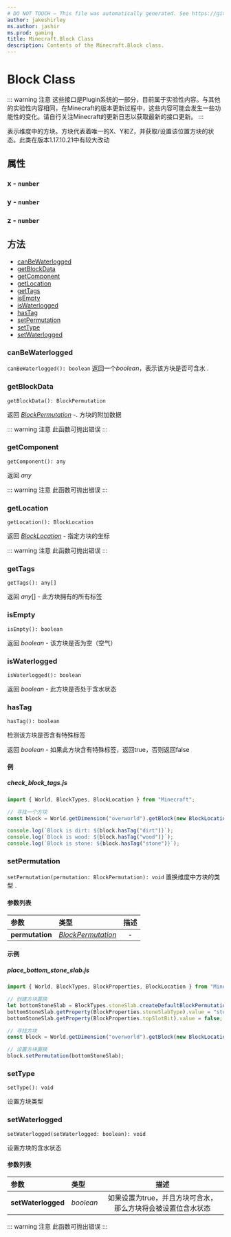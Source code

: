 ```yaml
---
# DO NOT TOUCH — This file was automatically generated. See https://github.com/Mojang/MinecraftScriptingApiDocsGenerator to modify descriptions, examples, etc.
author: jakeshirley
ms.author: jashir
ms.prod: gaming
title: Minecraft.Block Class
description: Contents of the Minecraft.Block class.
---
```

# Block Class
::: warning 注意
这些接口是Plugin系统的一部分，目前属于实验性内容。与其他的实验性内容相同，在Minecraft的版本更新过程中，这些内容可能会发生一些功能性的变化。请自行关注Minecraft的更新日志以获取最新的接口更新。
:::

表示维度中的方块。方块代表着唯一的X、Y和Z，并获取/设置该位置方块的状态。此类在版本1.17.10.21中有较大改动

## 属性
### **x** - `number`



### **y** - `number`



### **z** - `number`




## 方法
- [canBeWaterlogged](#canbewaterlogged)
- [getBlockData](#getblockdata)
- [getComponent](#getcomponent)
- [getLocation](#getlocation)
- [getTags](#gettags)
- [isEmpty](#isempty)
- [isWaterlogged](#iswaterlogged)
- [hasTag](#hastag)
- [setPermutation](#setpermutation)
- [setType](#settype)
- [setWaterlogged](#setwaterlogged)
  
### **canBeWaterlogged**
`
canBeWaterlogged(): boolean
`
返回一个*boolean*，表示该方块是否可含水
.


### **getBlockData**
`
getBlockData(): BlockPermutation
`


返回 [*BlockPermutation*](BlockPermutation.md) -. 方块的附加数据

::: warning 注意
此函数可抛出错误
:::

### **getComponent**
`
getComponent(): any
`


返回 *any*

::: warning 注意
此函数可抛出错误
:::

### **getLocation**
`
getLocation(): BlockLocation
`


返回 [*BlockLocation*](BlockLocation.md) - 指定方块的坐标

::: warning 注意
此函数可抛出错误
:::
### **getTags**
`
getTags(): any[]
`


返回 *any*[] - 此方块拥有的所有标签


### **isEmpty**
`
isEmpty(): boolean
`


返回 *boolean* - 该方块是否为空（空气）


### **isWaterlogged**
`
isWaterlogged(): boolean
`


返回 *boolean* - 此方块是否处于含水状态


### **hasTag**
`
hasTag(): boolean
`

检测该方块是否含有特殊标签

返回 *boolean* - 如果此方块含有特殊标签，返回true，否则返回false


#### 例
##### ***check_block_tags.js***
```javascript
import { World, BlockTypes, BlockLocation } from "Minecraft";

// 寻找一个方块
const block = World.getDimension("overworld").getBlock(new BlockLocation(1, 2, 3));

console.log(`Block is dirt: ${block.hasTag("dirt")}`);
console.log(`Block is wood: ${block.hasTag("wood")}`);
console.log(`Block is stone: ${block.hasTag("stone")}`);

```
### **setPermutation**

`
setPermutation(permutation: BlockPermutation): void
`
置换维度中方块的类型
.
#### 参数列表
| 参数| 类型 | 描述 |
| :--- | :--- | :---: |
| **permutation** | [*BlockPermutation*](BlockPermutation.md) | - |



#### 示例
##### ***place_bottom_stone_slab.js***
```javascript
import { World, BlockTypes, BlockProperties, BlockLocation } from "Minecraft";

// 创建方块置换
let bottomStoneSlab = BlockTypes.stoneSlab.createDefaultBlockPermutation();
bottomStoneSlab.getProperty(BlockProperties.stoneSlabType).value = "stone_brick";
bottomStoneSlab.getProperty(BlockProperties.topSlotBit).value = false;

// 寻找方块
const block = World.getDimension("overworld").getBlock(new BlockLocation(1, 2, 3));

// 设置方块置换
block.setPermutation(bottomStoneSlab);

```
### **setType**
`
setType(): void
`

设置方块类型



### **setWaterlogged**
`
setWaterlogged(setWaterlogged: boolean): void
`

设置方块的含水状态
#### 参数列表
| 参数 | 类型 | 描述 |
| :--- | :--- | :---: |
| **setWaterlogged** | *boolean* |如果设置为true，并且方块可含水，那么方块将会被设置位含水状态 |


::: warning 注意
此函数可抛出错误
:::

